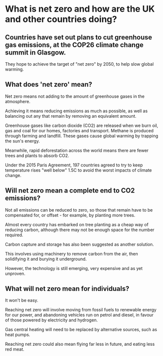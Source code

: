 # What is net zero and how are the UK and other countries doing?

## Countries have set out plans to cut greenhouse gas emissions, at the COP26 climate change summit in Glasgow.

They hope to achieve the target of "net zero" by 2050, to help slow global warming.

## What does 'net zero' mean?
Net zero means not adding to the amount of greenhouse gases in the atmosphere.

Achieving it means reducing emissions as much as possible, as well as balancing out any that remain by removing an equivalent amount.

Greenhouse gases like carbon dioxide (CO2) are released when we burn oil, gas and coal for our homes, factories and transport. Methane is produced through farming and landfill. These gases cause global warming by trapping the sun's energy.

Meanwhile, rapid deforestation across the world means there are fewer trees and plants to absorb CO2.

Under the 2015 Paris Agreement, 197 countries agreed to try to keep temperature rises "well below" 1.5C to avoid the worst impacts of climate change.

## Will net zero mean a complete end to CO2 emissions?
Not all emissions can be reduced to zero, so those that remain have to be compensated for, or offset - for example, by planting more trees.

Almost every country has embarked on tree planting as a cheap way of reducing carbon, although there may not be enough space for the number required.

Carbon capture and storage has also been suggested as another solution.

This involves using machinery to remove carbon from the air, then solidifying it and burying it underground.

However, the technology is still emerging, very expensive and as yet unproven.

## What will net zero mean for individuals?
It won't be easy.

Reaching net zero will involve moving from fossil fuels to renewable energy for our power, and abandoning vehicles run on petrol and diesel, in favour of those powered by electricity and hydrogen.

Gas central heating will need to be replaced by alternative sources, such as heat pumps.

Reaching net zero could also mean flying far less in future, and eating less red meat.

